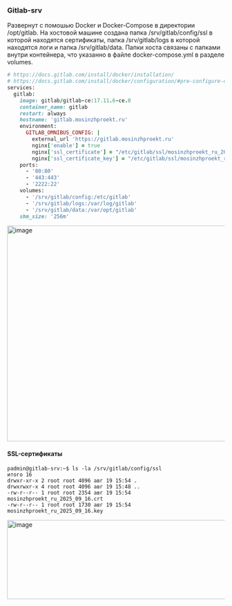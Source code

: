 ### Gitlab-srv

Развернут с помошью Docker и Docker-Compose в директории /opt/gitlab. На хостовой машине создана папка /srv/gitlab/config/ssl в которой находятся сертификаты, папка /srv/gitlab/logs в которой находятся логи и папка /srv/gitlab/data. Папки хоста связаны с папками внутри контейнера, что указанно в файле docker-compose.yml в разделе volumes.

```ruby
# https://docs.gitlab.com/install/docker/installation/
# https://docs.gitlab.com/install/docker/configuration/#pre-configure-docker-container
services:
  gitlab:
    image: gitlab/gitlab-ce:17.11.6-ce.0
    container_name: gitlab
    restart: always
    hostname: 'gitlab.mosinzhproekt.ru'
    environment:
      GITLAB_OMNIBUS_CONFIG: |
        external_url 'https://gitlab.mosinzhproekt.ru'
        nginx['enable'] = true
        nginx['ssl_certificate'] = "/etc/gitlab/ssl/mosinzhproekt_ru_2025_09_16.crt"
        nginx['ssl_certificate_key'] = "/etc/gitlab/ssl/mosinzhproekt_ru_2025_09_16.key"
    ports:
      - '80:80'
      - '443:443'
      - '2222:22'
    volumes:
      - '/srv/gitlab/config:/etc/gitlab'
      - '/srv/gitlab/logs:/var/log/gitlab'
      - '/srv/gitlab/data:/var/opt/gitlab'
    shm_size: '256m'
```

<img width="1493" height="499" alt="image" src="https://github.com/user-attachments/assets/019e1494-7d62-4a5c-8353-621429a06be8" />


#### SSL-сертификаты

```rubu
padmin@gitlab-srv:~$ ls -la /srv/gitlab/config/ssl
итого 16
drwxr-xr-x 2 root root 4096 авг 19 15:54 .
drwxrwxr-x 4 root root 4096 авг 19 15:48 ..
-rw-r--r-- 1 root root 2354 авг 19 15:54 mosinzhproekt_ru_2025_09_16.crt
-rw-r--r-- 1 root root 1730 авг 19 15:54 mosinzhproekt_ru_2025_09_16.key
```

<img width="1014" height="183" alt="image" src="https://github.com/user-attachments/assets/890f0319-b898-4aae-824c-dd3a6d24222c" />

